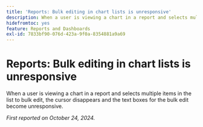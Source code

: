 ```yaml
---
title: 'Reports: Bulk editing in chart lists is unresponsive'
description: When a user is viewing a chart in a report and selects multiple items in the list to bulk edit, the cursor disappears and the text boxes for the bulk edit become unresponsive.
hidefromtoc: yes
feature: Reports and Dashboards
exl-id: 7833bf90-076d-423a-9f0a-8354881a9a69
---
```

# Reports: Bulk editing in chart lists is unresponsive

When a user is viewing a chart in a report and selects multiple items in the list to bulk edit, the cursor disappears and the text boxes for the bulk edit become unresponsive.

_First reported on October 24, 2024._

